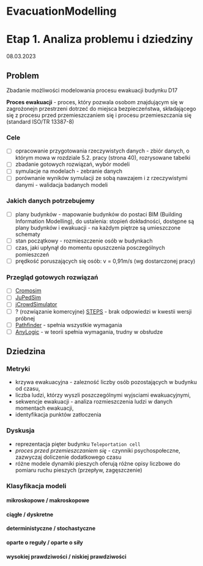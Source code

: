 # EvacuationModelling
# Etap 1. Analiza problemu i dziedziny
08.03.2023
## Problem
Zbadanie możliwości modelowania procesu ewakuacji budynku D17

**Proces ewakuacji** - proces, który pozwala osobom znajdującym się w zagrożonejn przestrzeni dotrzeć do miejsca bezpieczeństwa, składającego się z procesu przed
przemieszczaniem się i procesu przemieszczania się (standard ISO/TR 13387-8)
### Cele
- [ ] opracowanie przygotowania rzeczywistych danych - zbiór danych, o którym mowa w rozdziale 5.2. pracy (strona 40), rozrysowane tabelki
- [ ] zbadanie gotowych rozwiązań, wybór modeli
- [ ] symulacje na modelach - zebranie danych
- [ ] porównanie wyników symulacji ze sobą nawzajem i z rzeczywistymi danymi - walidacja badanych modeli
### Jakich danych potrzebujemy
- [ ] plany budynków - mapowanie budynków do postaci BIM (Building Information Modelling),
  do ustalenia: stopień dokładności, dostępne są plany budynków i ewakuacji - na każdym piętrze są umieszczone schematy
- [ ] stan początkowy - rozmieszczenie osób w budynkach
- [ ] czas, jaki upłynął do momentu opuszczenia posczególnych pomieszczeń
- [ ] prędkość poruszających się osób: v = 0,91m/s (wg dostarczonej pracy)
### Przegląd gotowych rozwiązań
- [ ] [Cromosim](http://www.cromosim.fr/example_micro.html#social-force-model)
- [ ] [JuPedSim](https://www.jupedsim.org/jpscore_introduction.html)
- [ ] [jCrowdSimulator](https://github.com/FraunhoferIVI/jCrowdSimulator)
- [ ] ? (rozwiązanie komercyjne) [STEPS](https://www.steps.mottmac.com/free-trial) - brak odpowiedzi w kwestii wersji próbnej
- [ ] [Pathfinder](https://www.thunderheadeng.com/pathfinder) - spełnia wszystkie wymagania
- [ ] [AnyLogic](https://www.anylogic.com/) - w teorii spełnia wymagania, trudny w obsłudze

## Dziedzina
### Metryki
- krzywa ewakuacyjna - zalezność liczby osób pozostających w budynku od czasu,
- liczba ludzi, którzy wyszli poszczególnymi wyjsciami ewakuacyjnymi,
- sekwencje ewakuacji - analiza rozmieszczenia ludzi w danych momentach ewakuacji,
- identyfikacja punktów zatłoczenia
### Dyskusja
- reprezentacja pięter budynku `Teleportation cell`
- *proces przed przemieszczaniem się* - czynniki psychospołeczne, zazwyczaj doliczenie dodatkowego czasu
- różne modele dynamiki pieszych oferują różne opisy liczbowe do pomiaru ruchu pieszych (przepływ, zagęszczenie)
### Klasyfikacja modeli
#### mikroskopowe / makroskopowe
#### ciągłe / dyskretne
#### deterministyczne / stochastyczne
#### oparte o reguły / oparte o siły
#### wysokiej prawdziwości / niskiej prawdziwości


